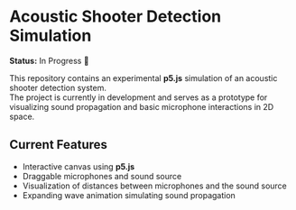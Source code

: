 # Acoustic Shooter Detection Simulation

**Status:** In Progress 🚧

This repository contains an experimental **p5.js** simulation of an acoustic shooter detection system.  
The project is currently in development and serves as a prototype for visualizing sound propagation and basic microphone interactions in 2D space.

## Current Features
- Interactive canvas using **p5.js**  
- Draggable microphones and sound source  
- Visualization of distances between microphones and the sound source  
- Expanding wave animation simulating sound propagation  
